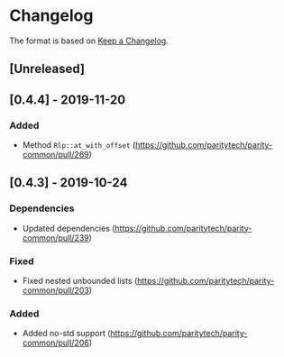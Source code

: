 # Changelog

The format is based on [Keep a Changelog]. 

[Keep a Changelog]: http://keepachangelog.com/en/1.0.0/

## [Unreleased]

## [0.4.4] - 2019-11-20
### Added
- Method `Rlp::at_with_offset` (https://github.com/paritytech/parity-common/pull/269)

## [0.4.3] - 2019-10-24
### Dependencies
- Updated dependencies (https://github.com/paritytech/parity-common/pull/239)
### Fixed
- Fixed nested unbounded lists (https://github.com/paritytech/parity-common/pull/203)
### Added
- Added no-std support (https://github.com/paritytech/parity-common/pull/206)
